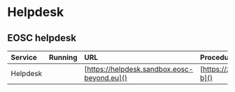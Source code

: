 # Helpdesk
## EOSC helpdesk
| Service                         | Running | URL                                          | Procedures                                                                                                                                                                           | Owner  |
|:--------------------------------|:--------|:---------------------------------------------|:-------------------------------------------------------------------------------------------------------------------------------------------------------------------------------------|:-------|
| Helpdesk |         | [https://helpdesk.sandbox.eosc-beyond.eu]() | [https://zenodo.org/records/7308617#.Y7_Je7LMK-b]()    | KIT |

